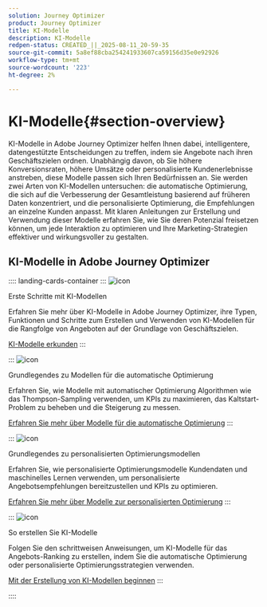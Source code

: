 ```yaml
---
solution: Journey Optimizer
product: Journey Optimizer
title: KI-Modelle
description: KI-Modelle
redpen-status: CREATED_||_2025-08-11_20-59-35
source-git-commit: 5a8ef88cba254241933607ca59156d35e0e92926
workflow-type: tm+mt
source-wordcount: '223'
ht-degree: 2%

---
```



# KI-Modelle{#section-overview}

KI-Modelle in Adobe Journey Optimizer helfen Ihnen dabei, intelligentere, datengestützte Entscheidungen zu treffen, indem sie Angebote nach ihren Geschäftszielen ordnen. Unabhängig davon, ob Sie höhere Konversionsraten, höhere Umsätze oder personalisierte Kundenerlebnisse anstreben, diese Modelle passen sich Ihren Bedürfnissen an. Sie werden zwei Arten von KI-Modellen untersuchen: die automatische Optimierung, die sich auf die Verbesserung der Gesamtleistung basierend auf früheren Daten konzentriert, und die personalisierte Optimierung, die Empfehlungen an einzelne Kunden anpasst. Mit klaren Anleitungen zur Erstellung und Verwendung dieser Modelle erfahren Sie, wie Sie deren Potenzial freisetzen können, um jede Interaktion zu optimieren und Ihre Marketing-Strategien effektiver und wirkungsvoller zu gestalten.

## KI-Modelle in Adobe Journey Optimizer

:::: landing-cards-container
:::
![icon](https://cdn.experienceleague.adobe.com/icons/circle-play.svg)

Erste Schritte mit KI-Modellen

Erfahren Sie mehr über KI-Modelle in Adobe Journey Optimizer, ihre Typen, Funktionen und Schritte zum Erstellen und Verwenden von KI-Modellen für die Rangfolge von Angeboten auf der Grundlage von Geschäftszielen.

[KI-Modelle erkunden](../using/offers/ranking/ai-models.md)
:::

:::
![icon](https://cdn.experienceleague.adobe.com/icons/chart-line.svg)

Grundlegendes zu Modellen für die automatische Optimierung

Erfahren Sie, wie Modelle mit automatischer Optimierung Algorithmen wie das Thompson-Sampling verwenden, um KPIs zu maximieren, das Kaltstart-Problem zu beheben und die Steigerung zu messen.

[Erfahren Sie mehr über Modelle für die automatische Optimierung](../using/offers/ranking/auto-optimization-model.md)
:::

:::
![icon](https://cdn.experienceleague.adobe.com/icons/bullseye.svg)

Grundlegendes zu personalisierten Optimierungsmodellen

Erfahren Sie, wie personalisierte Optimierungsmodelle Kundendaten und maschinelles Lernen verwenden, um personalisierte Angebotsempfehlungen bereitzustellen und KPIs zu optimieren.

[Erfahren Sie mehr über Modelle zur personalisierten Optimierung](../using/offers/ranking/personalized-optimization-model.md)
:::

:::
![icon](https://cdn.experienceleague.adobe.com/icons/list-check.svg)

So erstellen Sie KI-Modelle

Folgen Sie den schrittweisen Anweisungen, um KI-Modelle für das Angebots-Ranking zu erstellen, indem Sie die automatische Optimierung oder personalisierte Optimierungsstrategien verwenden.

[Mit der Erstellung von KI-Modellen beginnen](../using/offers/ranking/create-ranking-strategies.md)
:::

::::
